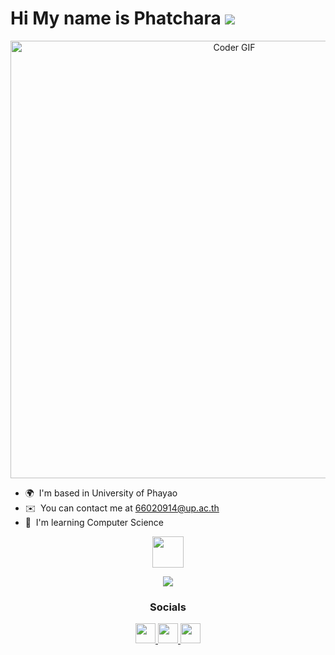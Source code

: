 Hi My name is Phatchara  ![](https://user-images.githubusercontent.com/18350557/176309783-0785949b-9127-417c-8b55-ab5a4333674e.gif)
=================================================================================================================================

 <div align="center">
    <img src="https://28.media.tumblr.com/tumblr_llslq2YDdI1qah4nko1_500.gif" alt="Coder GIF" width="700">
     </div>

* 🌍  I'm based in University of Phayao
* ✉️  You can contact me at [66020914@up.ac.th](mailto:66020914@up.ac.th)
* 🧠  I'm learning Computer Science
<div align="center">
<img src="https://raw.githubusercontent.com/innng/innng/master/assets/kyubey.gif" height="50" />

<a href="https://www.github.com/Phatcharaphon-Luangphoom" target="_blank" rel="noreferrer"><img
src="https://img.shields.io/github/followers/Phatcharaphon-Luangphoom?logo=github&style=for-the-badge&color=ef4444&labelColor=22272e" /></a>

### Socials
<a href="https://www.facebook.com/Phatchara Aong" target="_blank" rel="noreferrer"> <picture> <source media="(prefers-color-scheme: dark)" srcset="https://raw.githubusercontent.com/danielcranney/readme-generator/main/public/icons/socials/facebook-dark.svg" /> <source media="(prefers-color-scheme: light)" srcset="https://raw.githubusercontent.com/danielcranney/readme-generator/main/public/icons/socials/facebook.svg" /> <img src="https://raw.githubusercontent.com/danielcranney/readme-generator/main/public/icons/socials/facebook.svg" width="32" height="32" /> </picture> </a> <a href="https://www.github.com/Phatcharaphon-Luangphoom" target="_blank" rel="noreferrer"> <picture> <source media="(prefers-color-scheme: dark)" srcset="https://raw.githubusercontent.com/danielcranney/readme-generator/main/public/icons/socials/github-dark.svg" /> <source media="(prefers-color-scheme: light)" srcset="https://raw.githubusercontent.com/danielcranney/readme-generator/main/public/icons/socials/github.svg" /> <img src="https://raw.githubusercontent.com/danielcranney/readme-generator/main/public/icons/socials/github.svg" width="32" height="32" /> </picture> </a> <a href="http://www.instagram.com/p_aong.336" target="_blank" rel="noreferrer"> <picture> <source media="(prefers-color-scheme: dark)" srcset="https://raw.githubusercontent.com/danielcranney/readme-generator/main/public/icons/socials/instagram-dark.svg" /> <source media="(prefers-color-scheme: light)" srcset="https://raw.githubusercontent.com/danielcranney/readme-generator/main/public/icons/socials/instagram.svg" /> <img src="https://raw.githubusercontent.com/danielcranney/readme-generator/main/public/icons/socials/instagram.svg" width="32" height="32" /> </picture> </a></p>

